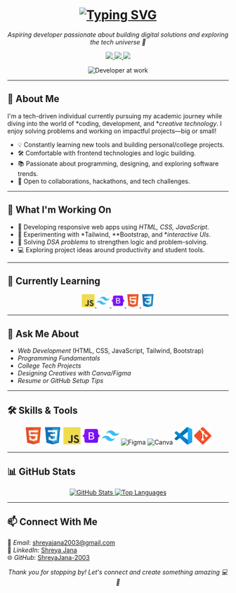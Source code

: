 <h1 align="center">
<a href="https://git.io/typing-svg">
<img src="https://readme-typing-svg.herokuapp.com?font=JetBrains+Mono&weight=700&size=32&pause=800&color=00C4FF&center=true&width=650&lines=%F0%9F%91%8B+Hi%2C+I'm+Shreya+Jana!;%F0%9F%92%BB+Tech+Enthusiast+%7C+Learner+%7C+Coder" alt="Typing SVG">
</a>
</h1>

<p align="center">
<em>Aspiring developer passionate about building digital solutions and exploring the tech universe 🚀</em>
</p>

<p align="center">
<a href="https://github.com/ShreyaJana-2003">
<img src="https://img.shields.io/github/followers/ShreyaJana-2003?label=Follow&style=flat-square&logo=github&logoColor=white&color=181717" />
</a>
<a href="https://www.linkedin.com/in/shreyajana">
<img src="https://img.shields.io/badge/LinkedIn-0A66C2?style=flat-square&logo=linkedin&logoColor=white" />
</a>
<a href="mailto:shreyajana2003@gmail.com">
<img src="https://img.shields.io/badge/Gmail-D14836?style=flat-square&logo=gmail&logoColor=white" />
</a>
</p>

<p align="center">
<img src="https://media.giphy.com/media/qgQUggAC3Pfv687qPC/giphy.gif" width="300" alt="Developer at work" />
</p>

---

## 🌟 About Me

I'm a tech-driven individual currently pursuing my academic journey while diving into the world of *coding, development, and **creative technology*. I enjoy solving problems and working on impactful projects—big or small!

- 💡 Constantly learning new tools and building personal/college projects.
- 🛠 Comfortable with frontend technologies and logic building.
- 📚 Passionate about programming, designing, and exploring software trends.
- 🤝 Open to collaborations, hackathons, and tech challenges.

---

## 🚀 What I'm Working On

- 📱 Developing responsive web apps using *HTML, CSS, JavaScript*.
- 🌱 Experimenting with *Tailwind, **Bootstrap, and **interactive UIs*.
- 🧠 Solving *DSA problems* to strengthen logic and problem-solving.
- 💻 Exploring project ideas around productivity and student tools.

---

## 🌱 Currently Learning

<p align="center">
<a href="https://www.javascript.com">
<img height="30" src="https://raw.githubusercontent.com/devicons/devicon/master/icons/javascript/javascript-original.svg" alt="JavaScript" title="JavaScript" />
</a>
<a href="https://tailwindcss.com">
<img height="30" src="https://raw.githubusercontent.com/devicons/devicon/master/icons/tailwindcss/tailwindcss-plain.svg" alt="TailwindCSS" title="TailwindCSS" />
</a>
<a href="https://getbootstrap.com">
<img height="30" src="https://raw.githubusercontent.com/devicons/devicon/master/icons/bootstrap/bootstrap-original.svg" alt="Bootstrap" title="Bootstrap" />
</a>
<a href="https://www.w3.org/html">
<img height="30" src="https://raw.githubusercontent.com/devicons/devicon/master/icons/html5/html5-original.svg" alt="HTML5" title="HTML5" />
</a>
<a href="https://www.w3.org/Style/CSS/">
<img height="30" src="https://raw.githubusercontent.com/devicons/devicon/master/icons/css3/css3-original.svg" alt="CSS3" title="CSS3" />
</a>
</p>

---

## 💬 Ask Me About

- *Web Development* (HTML, CSS, JavaScript, Tailwind, Bootstrap)
- *Programming Fundamentals*
- *College Tech Projects*
- *Designing Creatives with Canva/Figma*
- *Resume or GitHub Setup Tips*

---

## 🛠 Skills & Tools

<p align="center">
<img src="https://raw.githubusercontent.com/devicons/devicon/master/icons/html5/html5-original.svg" width="40" alt="HTML" />
<img src="https://raw.githubusercontent.com/devicons/devicon/master/icons/css3/css3-original.svg" width="40" alt="CSS" />
<img src="https://raw.githubusercontent.com/devicons/devicon/master/icons/javascript/javascript-original.svg" width="40" alt="JavaScript" />
<img src="https://raw.githubusercontent.com/devicons/devicon/master/icons/bootstrap/bootstrap-original.svg" width="40" alt="Bootstrap" />
<img src="https://raw.githubusercontent.com/devicons/devicon/master/icons/tailwindcss/tailwindcss-plain.svg" width="40" alt="TailwindCSS" />
<img src="https://www.vectorlogo.zone/logos/figma/figma-icon.svg" width="40" alt="Figma" />
<img src="https://upload.wikimedia.org/wikipedia/commons/0/08/Canva_logo_2021.svg" width="40" alt="Canva" />
<img src="https://raw.githubusercontent.com/devicons/devicon/master/icons/vscode/vscode-original.svg" width="40" alt="VS Code" />
<img src="https://raw.githubusercontent.com/devicons/devicon/master/icons/git/git-original.svg" width="40" alt="Git" />
</p>

---

## 📊 GitHub Stats

<p align="center">
<a href="https://github.com/ShreyaJana-2003">
<img src="https://github-readme-stats.vercel.app/api?username=ShreyaJana-2003&show_icons=true&theme=tokyonight&hide_border=true&border_radius=10" alt="GitHub Stats" />
</a>
<a href="https://github.com/ShreyaJana-2003">
<img src="https://github-readme-stats.vercel.app/api/top-langs/?username=ShreyaJana-2003&layout=compact&theme=tokyonight&hide_border=true&border_radius=10" alt="Top Languages" />
</a>
</p>

---

## 📫 Connect With Me

📧 *Email*: [shreyajana2003@gmail.com](mailto:shreyajana2003@gmail.com)  
💼 *LinkedIn*: [Shreya Jana](https://www.linkedin.com/in/shreyajana)  
🌐 *GitHub*: [ShreyaJana-2003](https://github.com/ShreyaJana-2003)

<p align="center">
<em>Thank you for stopping by! Let's connect and create something amazing 💻🌟</em>
</p>
